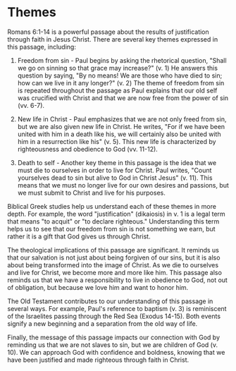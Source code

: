 # Themes

Romans 6:1-14 is a powerful passage about the results of justification through faith in Jesus Christ. There are several key themes expressed in this passage, including:

1. Freedom from sin - Paul begins by asking the rhetorical question, "Shall we go on sinning so that grace may increase?" (v. 1) He answers this question by saying, "By no means! We are those who have died to sin; how can we live in it any longer?" (v. 2) The theme of freedom from sin is repeated throughout the passage as Paul explains that our old self was crucified with Christ and that we are now free from the power of sin (vv. 6-7).

2. New life in Christ - Paul emphasizes that we are not only freed from sin, but we are also given new life in Christ. He writes, "For if we have been united with him in a death like his, we will certainly also be united with him in a resurrection like his" (v. 5). This new life is characterized by righteousness and obedience to God (vv. 11-12).

3. Death to self - Another key theme in this passage is the idea that we must die to ourselves in order to live for Christ. Paul writes, "Count yourselves dead to sin but alive to God in Christ Jesus" (v. 11). This means that we must no longer live for our own desires and passions, but we must submit to Christ and live for his purposes.

Biblical Greek studies help us understand each of these themes in more depth. For example, the word "justification" (dikaiosis) in v. 1 is a legal term that means "to acquit" or "to declare righteous." Understanding this term helps us to see that our freedom from sin is not something we earn, but rather it is a gift that God gives us through Christ.

The theological implications of this passage are significant. It reminds us that our salvation is not just about being forgiven of our sins, but it is also about being transformed into the image of Christ. As we die to ourselves and live for Christ, we become more and more like him. This passage also reminds us that we have a responsibility to live in obedience to God, not out of obligation, but because we love him and want to honor him.

The Old Testament contributes to our understanding of this passage in several ways. For example, Paul's reference to baptism (v. 3) is reminiscent of the Israelites passing through the Red Sea (Exodus 14-15). Both events signify a new beginning and a separation from the old way of life.

Finally, the message of this passage impacts our connection with God by reminding us that we are not slaves to sin, but we are children of God (v. 10). We can approach God with confidence and boldness, knowing that we have been justified and made righteous through faith in Christ.